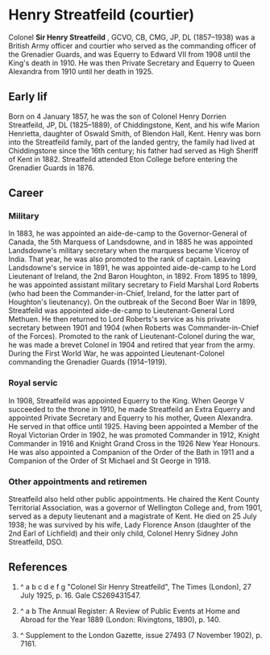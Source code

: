 # Henry Streatfeild (courtier)



Colonel **Sir Henry Streatfeild** , GCVO, CB, CMG, JP, DL (1857–1938) was a British Army officer and courtier who served as the commanding officer of the Grenadier Guards, and was Equerry to Edward VII from 1908 until the King's death in 1910. He was then Private Secretary and Equerry to Queen Alexandra from 1910 until her death in 1925.

## Early lif

Born on 4 January 1857, he was the son of Colonel Henry Dorrien Streatfeild, JP, DL (1825–1889), of Chiddingstone, Kent, and his wife Marion Henrietta, daughter of Oswald Smith, of Blendon Hall, Kent. Henry was born into the Streatfeild family, part of the landed gentry, the family had lived at Chiddingstone since the 16th century; his father had served as High Sheriff of Kent in 1882. Streatfeild attended Eton College before entering the Grenadier Guards in 1876.

## Career

### Military

In 1883, he was appointed an aide-de-camp to the Governor-General of Canada, the 5th Marquess of Landsdowne, and in 1885 he was appointed Landsdowne's military secretary when the marquess became Viceroy of India. That year, he was also promoted to the rank of captain. Leaving Landsdowne's service in 1891, he was appointed aide-de-camp to he Lord Lieutenant of Ireland, the 2nd Baron Houghton, in 1892. From 1895 to 1899, he was appointed assistant military secretary to Field Marshal Lord Roberts (who had been the Commander-in-Chief, Ireland, for the latter part of Houghton's lieutenancy). On the outbreak of the Second Boer War in 1899, Streatfeild was appointed aide-de-camp to Lieutenant-General Lord Methuen. He then returned to Lord Roberts's service as his private secretary between 1901 and 1904 (when Roberts was Commander-in-Chief of the Forces). Promoted to the rank of Lieutenant-Colonel during the war, he was made a brevet Colonel in 1904 and retired that year from the army. During the First World War, he was appointed Lieutenant-Colonel commanding the Grenadier Guards (1914–1919).

### Royal servic

In 1908, Streatfeild was appointed Equerry to the King. When George V succeeded to the throne in 1910, he made Streatfeild an Extra Equerry and appointed Private Secretary and Equerry to his mother, Queen Alexandra. He served in that office until 1925. Having been appointed a Member of the Royal Victorian Order in 1902, he was promoted Commander in 1912, Knight Commander in 1916 and Knight Grand Cross in the 1926 New Year Honours. He was also appointed a Companion of the Order of the Bath in 1911 and a Companion of the Order of St Michael and St George in 1918.

### Other appointments and retiremen

Streatfeild also held other public appointments. He chaired the Kent County Territorial Association, was a governor of Wellington College and, from 1901, served as a deputy lieutenant and a magistrate of Kent. He died on 25 July 1938; he was survived by his wife, Lady Florence Anson (daughter of the 2nd Earl of Lichfield) and their only child, Colonel Henry Sidney John Streatfeild, DSO.

## References

 1. ^ a b c d e f g "Colonel Sir Henry Streatfeild", The Times (London), 27 July 1925, p. 16. Gale CS269431547.

 2. ^ a b The Annual Register: A Review of Public Events at Home and Abroad for the Year 1889 (London: Rivingtons, 1890), p. 140.

 3. ^ Supplement to the London Gazette, issue 27493 (7 November 1902), p. 7161.


